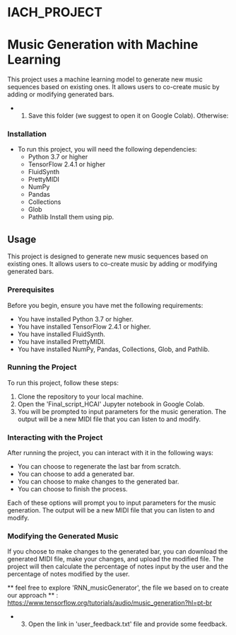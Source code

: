 # IACH_PROJECT
# Music Generation with Machine Learning
This project uses a machine learning model to generate new music sequences based on existing ones. It allows users to co-create music by adding or modifying generated bars.


* 1. Save this folder (we suggest to open it on Google Colab). Otherwise:

### Installation
* To run this project, you will need the following dependencies:
  - Python 3.7 or higher
  - TensorFlow 2.4.1 or higher
  - FluidSynth
  - PrettyMIDI
  - NumPy
  - Pandas
  - Collections
  - Glob
  - Pathlib
Install them using pip.

## Usage

This project is designed to generate new music sequences based on existing ones. It allows users to co-create music by adding or modifying generated bars.

### Prerequisites

Before you begin, ensure you have met the following requirements:

* You have installed Python 3.7 or higher.
* You have installed TensorFlow 2.4.1 or higher.
* You have installed FluidSynth.
* You have installed PrettyMIDI.
* You have installed NumPy, Pandas, Collections, Glob, and Pathlib.

### Running the Project

To run this project, follow these steps:

1. Clone the repository to your local machine.
2. Open the 'Final_script_HCAI' Jupyter notebook in Google Colab.
3. You will be prompted to input parameters for the music generation. The output will be a new MIDI file that you can listen to and modify.

### Interacting with the Project

After running the project, you can interact with it in the following ways:

* You can choose to regenerate the last bar from scratch.
* You can choose to add a generated bar.
* You can choose to make changes to the generated bar.
* You can choose to finish the process.

Each of these options will prompt you to input parameters for the music generation. The output will be a new MIDI file that you can listen to and modify.

### Modifying the Generated Music

If you choose to make changes to the generated bar, you can download the generated MIDI file, make your changes, and upload the modified file. The project will then calculate the percentage of notes input by the user and the percentage of notes modified by the user.


** feel free to explore 'RNN_musicGenerator', the file we based on to create our approach ** : https://www.tensorflow.org/tutorials/audio/music_generation?hl=pt-br

* 3. Open the link in 'user_feedback.txt' file and provide some feedback.
